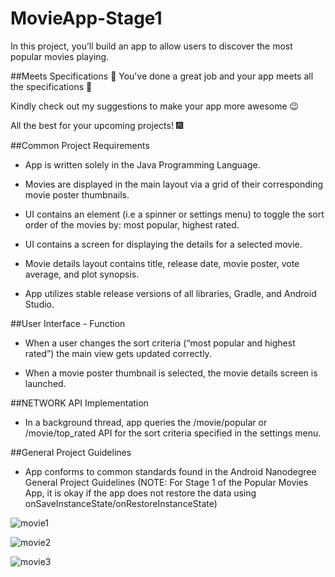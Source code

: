 # MovieApp-Stage1
In this project, you’ll build an app to allow users to discover the most popular movies playing.



##Meets Specifications
:rocket: You've done a great job and your app meets all the specifications :rocket:

Kindly check out my suggestions to make your app more awesome :wink:

All the best for your upcoming projects! :fireworks:



##Common Project Requirements


* App is written solely in the Java Programming Language.

* Movies are displayed in the main layout via a grid of their corresponding movie poster thumbnails.

* UI contains an element (i.e a spinner or settings menu) to toggle the sort order of the movies by: most popular, highest rated.

* UI contains a screen for displaying the details for a selected movie.

* Movie details layout contains title, release date, movie poster, vote average, and plot synopsis.

* App utilizes stable release versions of all libraries, Gradle, and Android Studio.


##User Interface - Function


* When a user changes the sort criteria (“most popular and highest rated”) the main view gets updated correctly.

* When a movie poster thumbnail is selected, the movie details screen is launched.


 ##NETWORK API Implementation


* In a background thread, app queries the /movie/popular or /movie/top_rated API for the sort criteria specified in the settings menu.


##General Project Guidelines


* App conforms to common standards found in the Android Nanodegree General Project Guidelines (NOTE: For Stage 1 of the Popular Movies App, it is okay if the app does not restore the data using onSaveInstanceState/onRestoreInstanceState)



![movie1](https://user-images.githubusercontent.com/45606322/51961213-3c8a7500-2419-11e9-881c-756f5e37b977.png)

![movie2](https://user-images.githubusercontent.com/45606322/51961236-4ad89100-2419-11e9-808f-7d37eb3fe264.png)

![movie3](https://user-images.githubusercontent.com/45606322/51961264-604dbb00-2419-11e9-917d-37ce80b69f1c.png)
